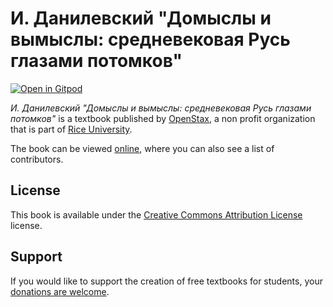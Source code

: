 # И. Данилевский "Домыслы и вымыслы: средневековая Русь глазами потомков"

[![Open in Gitpod](https://gitpod.io/button/open-in-gitpod.svg)](https://gitpod.io/from-referrer/)

_И. Данилевский "Домыслы и вымыслы: средневековая Русь глазами потомков"_ is a textbook published by [OpenStax](https://openstax.org/), a non profit organization that is part of [Rice University](https://www.rice.edu/).

The book can be viewed [online](https://github.com/cnx-user-books/cnxbook-i-danilevskii-domysly-i-vymysly-srednevekovaia-rus-glazami-potomkov/releases/latest), where you can also see a list of contributors.

## License
This book is available under the [Creative Commons Attribution License](./LICENSE) license.

## Support
If you would like to support the creation of free textbooks for students, your [donations are welcome](https://riceconnect.rice.edu/donation/support-openstax-banner).
